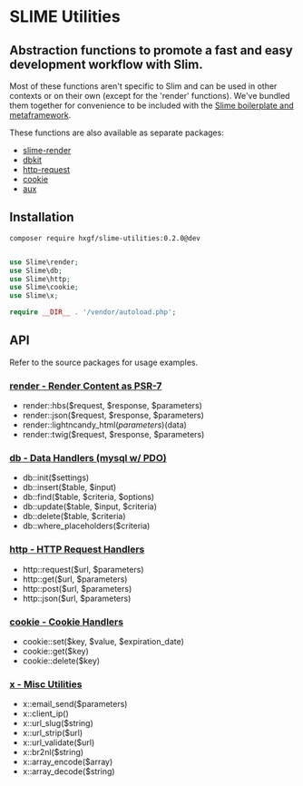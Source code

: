 # SLIME Utilities

## Abstraction functions to promote a fast and easy development workflow with Slim.

Most of these functions aren't specific to Slim and can be used in other contexts or on their own (except for the 'render' functions). We've bundled them together for convenience to be included with the [Slime boilerplate and metaframework](https://github.com/hxgf/slime).

These functions are also available as separate packages:
- [slime-render](https://github.com/hxgf/slime-render)
- [dbkit](https://github.com/hxgf/dbkit)
- [http-request](https://github.com/hxgf/http-request)
- [cookie](https://github.com/hxgf/cookie)
- [aux](https://github.com/hxgf/aux)


## Installation
```
composer require hxgf/slime-utilities:0.2.0@dev
```

```php

use Slime\render;
use Slime\db;
use Slime\http;
use Slime\cookie;
use Slime\x;

require __DIR__ . '/vendor/autoload.php';

```

## API

Refer to the source packages for usage examples.

### [render - Render Content as PSR-7](https://github.com/hxgf/slime-render)
- render::hbs($request, $response, $parameters)
- render::json($request, $response, $parameters)
- render::lightncandy_html($parameters)($data)
- render::twig($request, $response, $parameters)


### [db - Data Handlers (mysql w/ PDO)](https://github.com/hxgf/dbkit)
- db::init($settings)
- db::insert($table, $input)
- db::find($table, $criteria, $options)
- db::update($table, $input, $criteria)
- db::delete($table, $criteria)
- db::where_placeholders($criteria)



### [http - HTTP Request Handlers](https://github.com/hxgf/http-request)
- http::request($url, $parameters)
- http::get($url, $parameters)
- http::post($url, $parameters)
- http::json($url, $parameters)

### [cookie - Cookie Handlers](https://github.com/hxgf/cookie)
- cookie::set($key, $value, $expiration_date)
- cookie::get($key)
- cookie::delete($key)

### [x - Misc Utilities](https://github.com/hxgf/aux)
- x::email_send($parameters)
- x::client_ip()
- x::url_slug($string)
- x::url_strip($url)
- x::url_validate($url)
- x::br2nl($string)
- x::array_encode($array)
- x::array_decode($string)